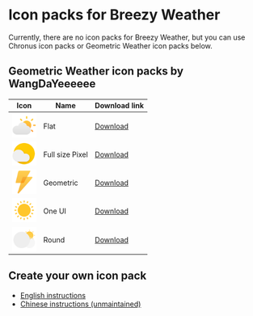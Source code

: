 # Icon packs for Breezy Weather

Currently, there are no icon packs for Breezy Weather, but you can use Chronus icon packs or Geometric Weather icon packs below.


## Geometric Weather icon packs by WangDaYeeeeee

| Icon                                                                                       | Name            | Download link                                                                                                                |
|--------------------------------------------------------------------------------------------|-----------------|------------------------------------------------------------------------------------------------------------------------------|
| <img src="pictures/iconPackFlat.png" alt="Flat" style="width: 48px" />                     | Flat            | [Download](https://github.com/WangDaYeeeeee/IconProvider-For-GeometricWeather/blob/master/apk/FlatIconProvider.apk)          |
| <img src="pictures/iconPackFullSizePixel.png" alt="Full size Pixel" style="width: 48px" /> | Full size Pixel | [Download](https://github.com/WangDaYeeeeee/IconProvider-For-GeometricWeather/blob/master/apk/FullSizePixelIconProvider.apk) |
| <img src="pictures/iconPackGeometric.png" alt="Geometric" style="width: 48px" />           | Geometric       | [Download](https://github.com/WangDaYeeeeee/IconProvider-For-GeometricWeather/blob/master/apk/GeometricIconProvider.apk)     |
| <img src="pictures/iconPackOneUi.png" alt="One UI" style="width: 48px" />                  | One UI          | [Download](https://github.com/WangDaYeeeeee/IconProvider-For-GeometricWeather/blob/master/apk/OneUIIconProvider.apk)         |
| <img src="pictures/iconPackRound.png" alt="Round" style="width: 48px" />                   | Round           | [Download](https://github.com/WangDaYeeeeee/IconProvider-For-GeometricWeather/blob/master/apk/RoundIconProvider.apk)         |


## Create your own icon pack

* [English instructions](INSTRUCTIONS.md)
* [Chinese instructions (unmaintained)](INSTRUCTIONS.zh.md)
